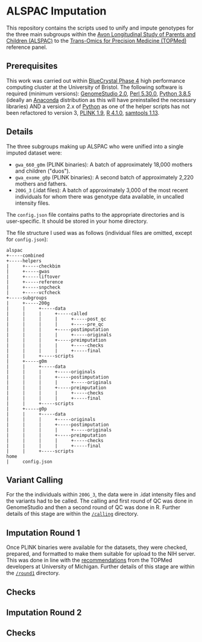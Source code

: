 # ALSPAC Imputation

This repository contains the scripts used to unify and impute genotypes for the three main subgroups within the [Avon Longitudinal Study of Parents and Children (ALSPAC)][alspac] to the [Trans-Omics for Precision Medicine (TOPMed)][topmed] reference panel.

## Prerequisites

This work was carried out within [BlueCrystal Phase 4][bc4] high performance computing cluster at the University of Bristol. The following software is required (minimum versions): [GenomeStudio 2.0][genomestudio], [Perl 5.30.0][perl], [Python 3.8.5][python] (ideally an [Anaconda][anaconda] distribution as this will have preinstalled the necessary libraries) AND a version 2.x of [Python][python] as one of the helper scripts has not been refactored to version 3, [PLINK 1.9][plink], [R 4.1.0][r], [samtools 1.13][samtools].

## Details

The three subgroups making up ALSPAC who were unified into a single imputed dataset were:

* `gwa_660_g0m` (PLINK binaries): A batch of approximately 18,000 mothers and children ("duos").
* `gwa_exome_g0p` (PLINK binaries): A second batch of approximately 2,220 mothers and fathers.
* `200G_3` (.idat files): A batch of approximately 3,000 of the most recent individuals for whom there was genotype data available, in uncalled intensity files.

The `config.json` file contains paths to the appropriate directories and is user-specific. It should be stored in your home directory.

The file structure I used was as follows (individual files are omitted, except for `config.json`):

```
alspac
+-----combined
+-----helpers
|     +-----checkbim
|     +-----gwas
|     +-----liftover
|     +-----reference
|     +-----snpcheck
|     +-----vcfcheck
+-----subgroups
|     +-----200g
|     |     +-----data
|     |     |     +-----called
|     |     |     |     +-----post_qc
|     |     |     |     +-----pre_qc
|     |     |     +-----postimputation
|     |     |     |     +-----originals
|     |     |     +-----preimputation
|     |     |     |     +-----checks
|     |     |     |     +-----final
|     |     +-----scripts
|     +-----g0m
|     |     +-----data
|     |     |     +-----originals
|     |     |     +-----postimputation
|     |     |     |     +-----originals
|     |     |     +-----preimputation
|     |     |     |     +-----checks
|     |     |     |     +-----final
|     |     +-----scripts
|     +-----g0p
|     |     +-----data
|     |     |     +-----originals
|     |     |     +-----postimputation
|     |     |     |     +-----originals
|     |     |     +-----preimputation
|     |     |     |     +-----checks
|     |     |     |     +-----final
|     |     +-----scripts
home
|     config.json
```

## Variant Calling

For the the individuals within `200G_3`, the data were in .idat intensity files and the variants had to be called. The calling and first round of QC was done in GenomeStudio and then a second round of QC was done in R. Further details of this stage are within the [`/calling`][calling] directory.

## Imputation Round 1

Once PLINK binaries were available for the datasets, they were checked, prepared, and formatted to make them suitable for upload to the NIH server. This was done in line with the [recommendations][topmed_doc] from the TOPMed developers at University of Michigan. Further details of this stage are within the [`/round1`][round1] directory.

## Checks

## Imputation Round 2

## Checks

[alspac]: http://www.bristol.ac.uk/alspac/
[anaconda]: https://www.anaconda.com/
[bc4]: https://www.acrc.bris.ac.uk/acrc/phase4.htm
[calling]: https://github.com/nbashir97/alspac_imputation/tree/main/calling
[genomestudio]: https://emea.illumina.com/techniques/microarrays/array-data-analysis-experimental-design/genomestudio.html
[perl]: https://www.perl.org/
[python]: https://www.python.org/
[plink]: https://www.cog-genomics.org/plink/
[r]: https://www.r-project.org/
[round1]: https://github.com/nbashir97/alspac_imputation/tree/main/round1
[samtools]: http://www.htslib.org/
[topmed]: https://imputation.biodatacatalyst.nhlbi.nih.gov/
[topmed_doc]: https://topmedimpute.readthedocs.io/en/latest/
